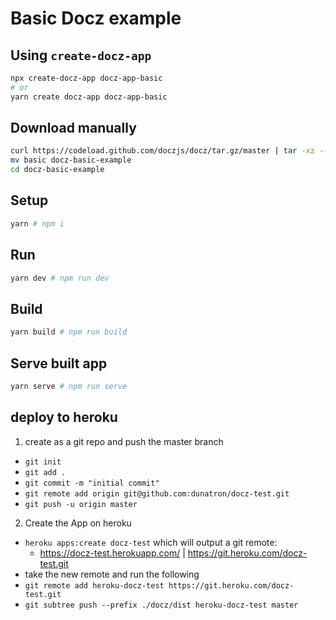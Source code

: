 # Basic Docz example

## Using `create-docz-app`

```sh
npx create-docz-app docz-app-basic
# or
yarn create docz-app docz-app-basic
```

## Download manually

```sh
curl https://codeload.github.com/doczjs/docz/tar.gz/master | tar -xz --strip=2 docz-master/examples/basic
mv basic docz-basic-example
cd docz-basic-example
```

## Setup

```sh
yarn # npm i
```

## Run

```sh
yarn dev # npm run dev
```

## Build

```sh
yarn build # npm run build
```

## Serve built app

```sh
yarn serve # npm run serve
```

## deploy to heroku

1. create as a git repo and push the master branch

- `git init`
- `git add .`
- `git commit -m "initial commit"`
- `git remote add origin git@github.com:dunatron/docz-test.git`
- `git push -u origin master`

2. Create the App on heroku

- `heroku apps:create docz-test` which will output a git remote:
  - https://docz-test.herokuapp.com/ | https://git.heroku.com/docz-test.git
- take the new remote and run the following
- `git remote add heroku-docz-test https://git.heroku.com/docz-test.git`
- `git subtree push --prefix ./docz/dist heroku-docz-test master`
